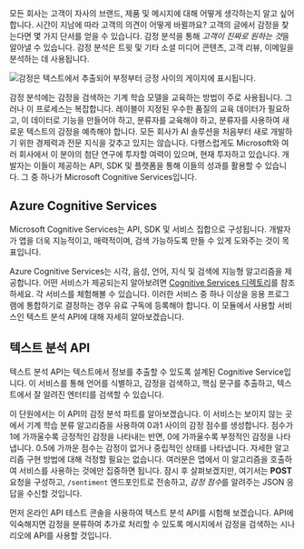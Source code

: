 모든 회사는 고객이 자사의 브랜드, 제품 및 메시지에 대해 어떻게 생각하는지 알고 싶어 합니다. 시간이 지남에 따라 고객의 의견이 어떻게 바뀔까요? 고객의 글에서 감정을 찾는다면 몇 가지 단서를 얻을 수 있습니다. 감정 분석을 통해 *고객이 진짜로 원하는 것*을 알아낼 수 있습니다. 감정 분석은 트윗 및 기타 소셜 미디어 콘텐츠, 고객 리뷰, 이메일을 분석하는 데 사용됩니다.

![감정은 텍스트에서 추출되어 부정부터 긍정 사이의 게이지에 표시됩니다.](../media/sentiment-analysis.png)

 감정 분석에는 감정을 검색하는 기계 학습 모델을 교육하는 방법이 주로 사용됩니다. 그러나 이 프로세스는 복잡합니다. 레이블이 지정된 우수한 품질의 교육 데이터가 필요하고, 이 데이터로 기능을 만들어야 하고, 분류자를 교육해야 하고, 분류자를 사용하여 새로운 텍스트의 감정을 예측해야 합니다. 모든 회사가 AI 솔루션을 처음부터 새로 개발하기 위한 경제력과 전문 지식을 갖추고 있지는 않습니다. 다행스럽게도 Microsoft와 여러 회사에서 이 분야의 첨단 연구에 투자할 여력이 있으며, 현재 투자하고 있습니다. 개발자는 이들이 제공하는 API, SDK 및 플랫폼을 통해 이들의 성과를 활용할 수 있습니다. 그 중 하나가 Microsoft Cognitive Services입니다.

## <a name="azure-cognitive-services"></a>Azure Cognitive Services

Microsoft Cognitive Services는 API, SDK 및 서비스 집합으로 구성됩니다. 개발자가 앱을 더욱 지능적이고, 매력적이며, 검색 가능하도록 만들 수 있게 도와주는 것이 목표입니다.

Azure Cognitive Services는 시각, 음성, 언어, 지식 및 검색에 지능형 알고리즘을 제공합니다. 어떤 서비스가 제공되는지 알아보려면 [Cognitive Services 디렉토리](https://azure.microsoft.com/services/cognitive-services/directory/)를 참조하세요. 각 서비스를 체험해볼 수 있습니다. 이러한 서비스 중 하나 이상을 응용 프로그램에 통합하기로 결정하는 경우 유료 구독에 등록해야 합니다. 이 모듈에서 사용할 서비스인 텍스트 분석 API에 대해 자세히 알아보겠습니다.

## <a name="text-analytics-api"></a>텍스트 분석 API

텍스트 분석 API는 텍스트에서 정보를 추출할 수 있도록 설계된 Cognitive Service입니다. 이 서비스를 통해 언어를 식별하고, 감정을 검색하고, 핵심 문구를 추출하고, 텍스트에서 잘 알려진 엔터티를 검색할 수 있습니다. 

이 단원에서는 이 API의 감정 분석 파트를 알아보겠습니다. 이 서비스는 보이지 않는 곳에서 기계 학습 분류 알고리즘을 사용하여 0과1 사이의 감정 점수를 생성합니다. 점수가 1에 가까울수록 긍정적인 감정을 나타내는 반면, 0에 가까울수록 부정적인 감정을 나타냅니다. 0.5에 가까운 점수는 감정이 없거나 중립적인 상태를 나타냅니다. 자세한 알고리즘 구현 방법에 대해 걱정할 필요는 없습니다. 여러분은 앱에서 이 알고리즘을 호출하여 서비스를 사용하는 것에만 집중하면 됩니다. 잠시 후 살펴보겠지만, 여기서는 **POST** 요청을 구성하고, `/sentiment` 엔드포인트로 전송하고, *감정 점수*를 알려주는 JSON 응답을 수신할 것입니다.

먼저 온라인 API 테스트 콘솔을 사용하여 텍스트 분석 API를 시험해 보겠습니다. API에 익숙해지면 감정을 분류하여 추가로 처리할 수 있도록 메시지에서 감정을 검색하는 시나리오에 API를 사용할 것입니다.